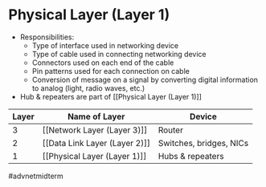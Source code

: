 # Physical Layer (Layer 1)
- Responsibilities:
	- Type of interface used in networking device
	- Type of cable used in connecting networking device
	- Connectors used on each end of the cable
	- Pin patterns used for each connection on cable
	- Conversion of message on a signal by converting digital information to analog (light, radio waves, etc.)
- Hub & repeaters are part of [[Physical Layer (Layer 1)]]

| Layer | Name of Layer                 | Device                  |
| ----- | ----------------------------- | ----------------------- |
| 3     | [[Network Layer (Layer 3)]]   | Router                  |
| 2     | [[Data Link Layer (Layer 2)]] | Switches, bridges, NICs |
| 1     | [[Physical Layer (Layer 1)]]  | Hubs & repeaters        | 

#advnetmidterm 